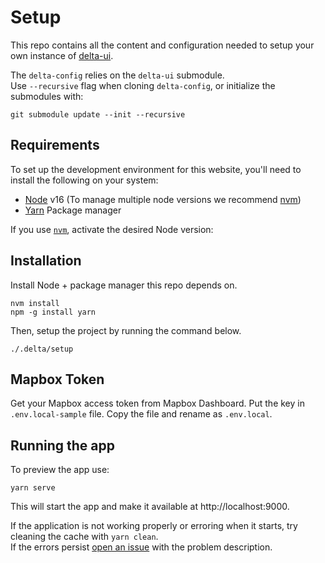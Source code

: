 # Setup

This repo contains all the content and configuration needed to setup your own instance of [delta-ui](https://github.com/NASA-IMPACT/delta-ui).

The `delta-config` relies on the `delta-ui` submodule.  
Use `--recursive` flag when cloning `delta-config`, or initialize the submodules with:
```
git submodule update --init --recursive
```

## Requirements
To set up the development environment for this website, you'll need to install the following on your system:

- [Node](http://nodejs.org/) v16 (To manage multiple node versions we recommend [nvm](https://github.com/creationix/nvm))
- [Yarn](https://yarnpkg.com/) Package manager

If you use [`nvm`](https://github.com/creationix/nvm), activate the desired Node version:

## Installation

Install Node + package manager this repo depends on.

```
nvm install
npm -g install yarn
```

Then, setup the project by running the command below.

```
./.delta/setup
```

## Mapbox Token

Get your Mapbox access token from Mapbox Dashboard. Put the key in `.env.local-sample` file. Copy the file and rename as `.env.local`. 

## Running the app

To preview the app use:
```
yarn serve
```

This will start the app and make it available at http://localhost:9000.

If the application is not working properly or erroring when it starts, try cleaning the cache with `yarn clean`.  
If the errors persist [open an issue](https://github.com/NASA-IMPACT/delta-config/issues/new) with the problem description.
